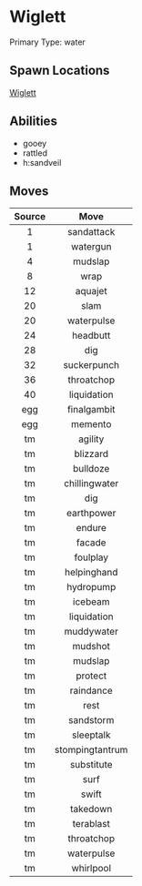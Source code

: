 # Wiglett  
Primary Type: water  
  
## Spawn Locations  
[Wiglett](/data/spawn_presets/wiglett.md)  
  
## Abilities  
  * gooey
  * rattled
  * h:sandveil
  
  
## Moves  
  
| Source | Move |  
|:---:|:---:|  
| 1 | sandattack |  
| 1 | watergun |  
| 4 | mudslap |  
| 8 | wrap |  
| 12 | aquajet |  
| 20 | slam |  
| 20 | waterpulse |  
| 24 | headbutt |  
| 28 | dig |  
| 32 | suckerpunch |  
| 36 | throatchop |  
| 40 | liquidation |  
| egg | finalgambit |  
| egg | memento |  
| tm | agility |  
| tm | blizzard |  
| tm | bulldoze |  
| tm | chillingwater |  
| tm | dig |  
| tm | earthpower |  
| tm | endure |  
| tm | facade |  
| tm | foulplay |  
| tm | helpinghand |  
| tm | hydropump |  
| tm | icebeam |  
| tm | liquidation |  
| tm | muddywater |  
| tm | mudshot |  
| tm | mudslap |  
| tm | protect |  
| tm | raindance |  
| tm | rest |  
| tm | sandstorm |  
| tm | sleeptalk |  
| tm | stompingtantrum |  
| tm | substitute |  
| tm | surf |  
| tm | swift |  
| tm | takedown |  
| tm | terablast |  
| tm | throatchop |  
| tm | waterpulse |  
| tm | whirlpool |  
  
